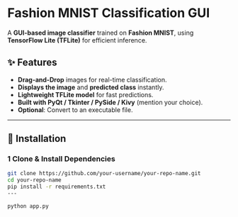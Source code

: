 # Fashion MNIST Classification GUI

A **GUI-based image classifier** trained on **Fashion MNIST**, using **TensorFlow Lite (TFLite)** for efficient inference.

## ✨ Features
- **Drag-and-Drop** images for real-time classification.  
- **Displays the image** and **predicted class** instantly.  
- **Lightweight TFLite model** for fast predictions.  
- **Built with PyQt / Tkinter / PySide / Kivy** (mention your choice).  
- **Optional**: Convert to an executable file.

---

## 🚀 Installation

### 1 Clone & Install Dependencies
```bash
git clone https://github.com/your-username/your-repo-name.git
cd your-repo-name
pip install -r requirements.txt
---

python app.py


